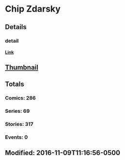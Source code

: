 # Chip  Zdarsky 
## Details
### detail
#### [Link](http://marvel.com/comics/creators/12494/chip_zdarsky?utm_campaign=apiRef&utm_source=225578a89fc76f3d20fbffda5d17a88d)
## [Thumbnail](http://i.annihil.us/u/prod/marvel/i/mg/b/40/image_not_available.jpg)
## Totals
### Comics: 286
### Series: 69
### Stories: 317
### Events: 0
## Modified: 2016-11-09T11:16:56-0500